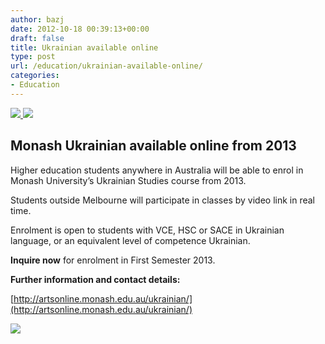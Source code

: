 ```yaml
---
author: bazj
date: 2012-10-18 00:39:13+00:00
draft: false
title: Ukrainian available online
type: post
url: /education/ukrainian-available-online/
categories:
- Education
---
```


[![](http://www.ozeukes.com/wp-content/uploads/2012/10/Clayton_-_Monash_University-with-words-thumb.jpg)
](http://www.ozeukes.com/wp-content/uploads/2012/10/Clayton_-_Monash_University-with-words-thumb.jpg)[![](http://www.ozeukes.com/wp-content/uploads/2012/10/Monash-header-3quarter2.jpg)
](http://www.ozeukes.com/wp-content/uploads/2012/10/Monash-header-3quarter2.jpg)


## **Monash Ukrainian available online from 2013**


Higher education students anywhere in Australia will be able to enrol in Monash University’s Ukrainian Studies course from 2013.

Students outside Melbourne will participate in classes by video link in real time.

Enrolment is open to students with VCE, HSC or SACE in Ukrainian language, or an equivalent level of competence Ukrainian.

**Inquire now** for enrolment in First Semester 2013.

**Further information and contact details:**

[http://artsonline.monash.edu.au/ukrainian/](http://artsonline.monash.edu.au/ukrainian/)

[![](http://www.ozeukes.com/wp-content/uploads/2012/10/Monash-Logo.jpg)
](http://www.ozeukes.com/wp-content/uploads/2012/10/Monash-Logo.jpg)
